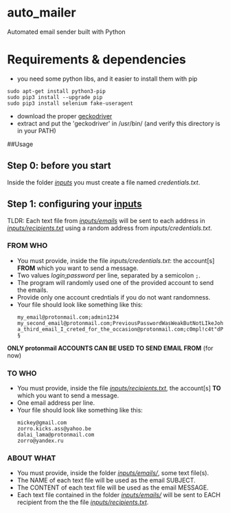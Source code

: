 # auto_mailer

Automated email sender built with Python

# Requirements & dependencies

- you need some python libs, and it easier to install them with pip
```commandline
sudo apt-get install python3-pip
sudo pip3 install --upgrade pip
sudo pip3 install selenium fake-useragent
```
- download the proper [geckodriver](https://github.com/mozilla/geckodriver/releases)
- extract and put the 'geckodriver' in /usr/bin/ (and verify this directory is in your PATH)

##Usage
## Step 0: before you start
Inside the folder _[inputs](inputs)_ you must create a file named _credentials.txt_.

## Step 1: configuring your [inputs](inputs)
TLDR: Each text file from _[inputs/emails](inputs/emails)_ will be sent to each address in _[inputs/recipients.txt](inputs/recipients.txt)_ using a random address from _inputs/credentials.txt_.  

### FROM WHO
- You must provide, inside the file _inputs/credentials.txt_: the account[s] **FROM** which you want to send a message.  
- Two values _login;password_ per line, separated by a semicolon `;`.  
- The program will randomly used one of the provided account to send the emails.  
- Provide only one account credntials if you do not want randomness.  
- Your file should look like something like this:
    ```text
    my_email@protonmail.com;admin1234
    my_second_email@protonmail.com;PreviousPasswordWasWeakButNotLIkeJohn
    a_third_email_I_creted_for_the_occasion@protonmail.com;c0mpl!c4t"dPasswordWith$tr4ngeCharacters!§
    ```

**ONLY protonmail ACCOUNTS CAN BE USED TO SEND EMAIL FROM** (for now)



### TO WHO
- You must provide, inside the file _[inputs/recipients.txt](inputs/recipients.txt)_, the account[s] **TO** which you want to send a message. 
- One email address per line.  
- Your file should look like something like this:  
    ```text
    mickey@gmail.com
    zorro.kicks.ass@yahoo.be
    dalai_lama@protonmail.com
    zorro@yandex.ru
    ```

### ABOUT WHAT
- You must provide, inside the folder _[inputs/emails/](inputs/emails)_, some text file(s).  
- The NAME of each text file will be used as the email SUBJECT.  
- The CONTENT of each text file will be used as the email MESSAGE.  
- Each text file contained in the folder _[inputs/emails/](inputs/emails)_ will be sent to EACH recipient from the the file _[inputs/recipients.txt](inputs/recipients.txt)_. 
